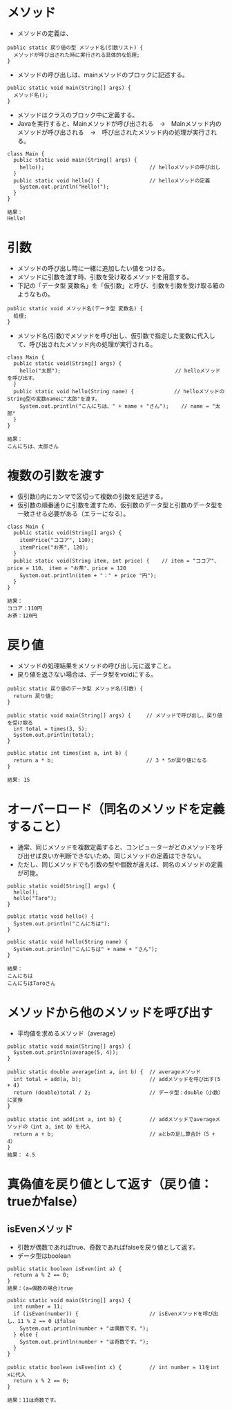 # メソッド
- メソッドの定義は、
```
public static 戻り値の型 メソッド名(引数リスト) {
  メソッドが呼び出された時に実行される具体的な処理;
}
```
- メソッドの呼び出しは、mainメソッドのブロックに記述する。
```
public static void main(String[] args) {
  メソッド名();
}
```
- メソッドはクラスのブロック中に定義する。
- Javaを実行すると、Mainメソッドが呼び出される　→　Mainメソッド内のメソッドが呼び出される　→　呼び出されたメソッド内の処理が実行される。
```
class Main {
  public static void main(String[] args) {
    hello();                                  // helloメソッドの呼び出し
  }
  public static void hello() {                // helloメソッドの定義
    System.out.println("Hello!");
  }
}

結果：
Hello!
```

# 引数
- メソッドの呼び出し時に一緒に追加したい値をつける。
- メソッドに引数を渡す時、引数を受け取るメソッドを用意する。
- 下記の「データ型 変数名」を「仮引数」と呼び、引数を引数を受け取る箱のようなもの。
```
public static void メソッド名(データ型 変数名) {
  処理;
}
```
- メソッド名(引数)でメソッドを呼び出し、仮引数で指定した変数に代入して、呼び出されたメソッド内の処理が実行される。
```
class Main {
  public static void(String[] args) {
    hello("太郎");                                     // helloメソッドを呼び出す。
  }
  public static void hello(String name) {             // helloメソッドのString型の変数nameに"太郎"を渡す。
    System.out.println("こんにちは、" + name + "さん");    // name = "太郎"
  }
}

結果：
こんにちは、太郎さん
```

# 複数の引数を渡す
- 仮引数()内にカンマで区切って複数の引数を記述する。
- 仮引数の順番通りに引数を渡すため、仮引数のデータ型と引数のデータ型を一致させる必要がある（エラーになる）。
```
class Main {
  public static void(String[] args) {
    itemPrice("ココア", 110);
    itemPrice("お茶", 120); 
  }
  public static void(String item, int price) {    // item = "ココア"、price = 110、　item = "お茶"、price = 120
    System.out.println(item + "：" + price "円");
  }
}

結果：
ココア：110円
お茶：120円
```

# 戻り値
- メソッドの処理結果をメソッドの呼び出し元に返すこと。
- 戻り値を返さない場合は、データ型をvoidにする。

```
public static 戻り値のデータ型 メソッド名(引数) {
  return 戻り値;
}
```
```
public static void main(String[] args) {     // メソッドで呼び出し、戻り値を受け取る
  int total = times(3, 5);
  System.out.println(total);
}

public static int times(int a, int b) { 
  return a * b;                              // 3 * 5が戻り値になる
}

結果: 15
```

# オーバーロード（同名のメソッドを定義すること）
- 通常、同じメソッドを複数定義すると、コンピューターがどのメソッドを呼び出せば良いか判断できないため、同じメソッドの定義はできない。
- ただし、同じメソッドでも引数の型や個数が違えば、同名のメソッドの定義が可能。
```
public static void(String[] args) {
  hello();
  hello("Taro");
}

public static void hello() {
  System.out.println("こんにちは");
}

public static void hello(String name) {
  System.out.println("こんにちは" + name + "さん");
}

結果：
こんにちは
こんにちはTaroさん
```

# メソッドから他のメソッドを呼び出す
- 平均値を求めるメソッド（average）
```
public static void main(String[] args) {
  System.out.println(average(5, 4));
}

public static double average(int a, int b) {  // averageメソッド
  int total = add(a, b);                      // addメソッドを呼び出す(5 + 4)
  return (double)total / 2;                   // データ型：double（小数）に変換
}

public static int add(int a, int b) {         // addメソッドでaverageメソッドの（int a, int b）を代入
  return a + b;                               // aとbの足し算合計（5 + 4）
}
結果： 4.5
```

# 真偽値を戻り値として返す（戻り値：trueかfalse）
## isEvenメソッド
- 引数が偶数であればtrue、奇数であればfalseを戻り値として返す。
- データ型はboolean
```
public static boolean isEven(int a) {
  return a % 2 == 0;
}
結果：(a=偶数の場合)true
```
```
public static void main(String[] args) {
  int number = 11;
  if (isEven(number)) {                       // isEvenメソッドを呼び出し、11 % 2 == 0 はfalse
    System.out.println(number + "は偶数です。");
  } else {
    System.out.println(number + "は奇数です。");
  }
}

public static boolean isEven(int x) {         // int number = 11をint xに代入
  return x % 2 == 0;
}

結果：11は奇数です。
```

